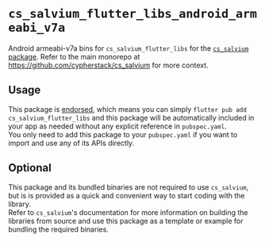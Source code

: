 # `cs_salvium_flutter_libs_android_armeabi_v7a`
Android armeabi-v7a bins for `cs_salvium_flutter_libs` for the
[`cs_salvium` package](https://pub.dev/packages/cs_salvium).  Refer to the main
monorepo at https://github.com/cypherstack/cs_salvium for more context.

## Usage
This package is [endorsed](https://flutter.dev/to/endorsed-federated-plugin), which means you can simply
`flutter pub add cs_salvium_flutter_libs` and this package will be automatically
included in your app as needed without any explicit reference in `pubspec.yaml`.  
You only need to add this package to your `pubspec.yaml` if you want to import
and use any of its APIs directly.

## Optional
This package and its bundled binaries are not required to use `cs_salvium`, but
is is provided as a quick and convenient way to start coding with the library.  
Refer to `cs_salvium`'s documentation for more information on building the
libraries from source and use this package as a template or example for bundling
the required binaries.

